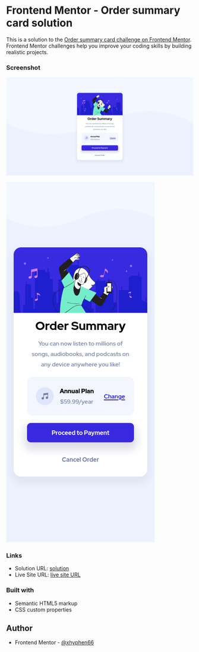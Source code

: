# Frontend Mentor - Order summary card solution

This is a solution to the [Order summary card challenge on Frontend Mentor](https://www.frontendmentor.io/challenges/order-summary-component-QlPmajDUj). Frontend Mentor challenges help you improve your coding skills by building realistic projects. 

### Screenshot

![](./images/screenshots/Screenshot%202022-04-11%20at%2014-02-47%20Frontend%20Mentor%20Order%20summary%20card.png)

![](./images/screenshots/Screenshot%202022-04-11%20at%2014-03-07%20Frontend%20Mentor%20Order%20summary%20card.png)

### Links

- Solution URL: [solution](https://github.com/xhyphen66/Order-summary-component)
- Live Site URL: [live site URL](https://your-live-site-url.com)

### Built with

- Semantic HTML5 markup
- CSS custom properties

## Author

- Frontend Mentor - [@xhyphen66](https://www.frontendmentor.io/profile/xhyphen66)